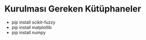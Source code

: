 # Kurulması Gereken Kütüphaneler 

- pip install scikit-fuzzy
- pip install matplotlib
- pip install numpy
